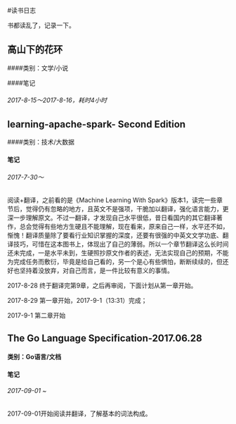 #读书日志

书都读乱了，记录一下。



## 高山下的花环

####类别：文学/小说

####笔记

###### 2017-8-15～2017-8-16，耗时4小时



## learning-apache-spark- Second Edition

####类别：技术/大数据

#### 笔记

###### 2017-7-30～

阅读+翻译，之前看的是《Machine Learning With Spark》版本1，读完一些章节后，觉得仍有忽略的地方，且英文不是强项，干脆加以翻译，强化语言能力，更深一步理解原文。不过一翻译，才发现自己水平很低，昔日看国内的其它翻译著作，总会觉得有些地方生硬且不能理解，现在看来，原来自己一样，水平还不如，惭愧！翻译质量除了要看行业知识掌握的深度，还要有很强的中英文文学功底、翻译技巧，可惜在这本图书上，体现出了自己的薄弱。所以一个章节翻译这么长时间还未完成，一是水平未到，生硬照抄原文作者的表述，无法实现自己的预期，不能为完成任务而敷衍，毕竟是给自己看的，另一个是心有些惧怕，断断续续的，但还好也坚持着没放弃，对自己而言，是一件比较有意义的事情。

2017-8-28 终于翻译完第9章，之后再审阅，下面计划从第一章开始。

2017-8-29 第一章开始，2017-9-1（13:31）完成；

2017-9-1 第二章开始



## The Go Language Specification-2017.06.28

#### 类别：Go语言/文档

#### 笔记

###### 2017-09-01 ~

2017-09-01开始阅读并翻译，了解基本的词法构成。

